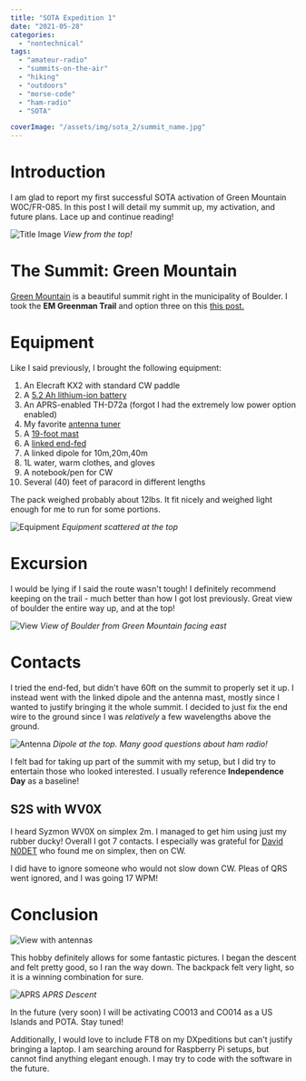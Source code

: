```yaml
---
title: "SOTA Expedition 1"
date: "2021-05-28"
categories:
  - "nontechnical"
tags:
  - "amateur-radio"
  - "summits-on-the-air"
  - "hiking"
  - "outdoors"
  - "morse-code"
  - "ham-radio"
  - "SOTA"

coverImage: "/assets/img/sota_2/summit_name.jpg"
---
```

# Introduction

I am glad to report my first successful SOTA activation of Green Mountain W0C/FR-085. In this post I will detail my summit up, my activation, and future plans. Lace up and continue reading!

![Title Image](/assets/img/sota_2/summit_name.jpg)
_View from the top!_

# The Summit: Green Mountain

[Green Mountain](https://summits.sota.org.uk/summit/W0C/FR-085) is a beautiful summit right in the municipality of Boulder. I took the **EM Greenman Trail** and option three on this [this post.](https://yourboulder.com/hike-boulder-green-mountain-summit/)


# Equipment

Like I said previously, I brought the following equipment:

1. An Elecraft KX2 with standard CW paddle
2. A [5.2 Ah lithium-ion battery](https://power.tenergy.com/at-tenergy-li-ion-18650-11-1v-5200mah-rechargeable-battery-pack-w-pcb-3s2p-57-72wh-9a-rate/)
3. An APRS-enabled TH-D72a (forgot I had the extremely low power option enabled)
3. My favorite [antenna tuner](https://steadynet.com/emtech/zm2-kit-bnc-connectors)
4. A [19-foot mast](https://tmastco.com/main/page_products_telescopic_poles.html)
5. A [linked end-fed](https://qrpguys.com/qrpguys-end-fed-wire-antenna)
6. A linked dipole for 10m,20m,40m
7. 1L water, warm clothes, and gloves
8. A notebook/pen for CW
9. Several (40) feet of paracord in different lengths

The pack weighed probably about 12lbs. It fit nicely and weighed light enough for me to run for some portions.

![Equipment](/assets/img/sota_2/radios.jpg)
_Equipment scattered at the top_

# Excursion

I would be lying if I said the route wasn't tough! I definitely recommend keeping on the trail - much better than how I got lost previously. Great view of boulder the entire way up, and at the top!

![View](/assets/img/sota_2/view.jpg)
_View of Boulder from Green Mountain facing east_

# Contacts

I tried the end-fed, but didn't have 60ft on the summit to properly set it up. I instead went with the linked dipole and the antenna mast, mostly since I wanted to justify bringing it the whole summit. I decided to just fix the end wire to the ground since I was _relatively_ a few wavelengths above the ground.

![Antenna](/assets/img/sota_2/antenna.jpg)
_Dipole at the top. Many good questions about ham radio!_

I felt bad for taking up part of the summit with my setup, but I did try to entertain those who looked interested. I usually reference **Independence Day** as a baseline!

## S2S with WV0X

I heard Syzmon WV0X on simplex 2m. I managed to get him using just my rubber ducky! Overall I got 7 contacts. I especially was grateful for [David N0DET](qrz.com/db/n0det) who found me on simplex, then on CW.

I did have to ignore someone who would not slow down CW. Pleas of QRS went ignored, and I was going 17 WPM!

# Conclusion

![View with antennas](/assets/img/sota_2/view_antenna.jpg)

This hobby definitely allows for some fantastic pictures. I began the descent and felt pretty good, so I ran the way down. The backpack felt very light, so it is a winning combination for sure.

![APRS](/assets/img/sota_2/aprs_descent.png)
_APRS Descent_

In the future (very soon) I will be activating CO013 and CO014 as a US Islands and POTA. Stay tuned!

Additionally, I would love to include FT8 on my DXpeditions but can't justify bringing a laptop. I am searching around for Raspberry Pi setups, but cannot find anything elegant enough. I may try to code with the software in the future.
